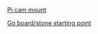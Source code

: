 [Pi cam mount](https://www.printables.com/model/136083-pi-camera-enclosure-mix/files)

[Go board/stone starting point](https://www.thingiverse.com/thing:4676299)